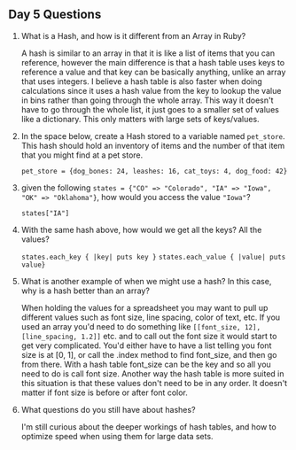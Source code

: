 ## Day 5 Questions

1. What is a Hash, and how is it different from an Array in Ruby?

   A hash is similar to an array in that it is like a list of items that you can reference, however the main difference is that a hash table uses keys to reference a value and that key can be basically anything, unlike an array that uses integers. I believe a hash table is also faster when doing calculations since it uses a hash value from the key to lookup the value in bins rather than going through the whole array. This way it doesn't have to go through the whole list, it just goes to a smaller set of values like a dictionary. This only matters with large sets of keys/values.

1. In the space below, create a Hash stored to a variable named `pet_store`.  This hash should hold an inventory of items and the number of that item that you might find at a pet store.

   `pet_store = {dog_bones: 24, leashes: 16, cat_toys: 4, dog_food: 42}`

1. given the following `states = {"CO" => "Colorado", "IA" => "Iowa", "OK" => "Oklahoma"}`, how would you access the value `"Iowa"`?

   `states["IA"]`

1. With the same hash above, how would we get all the keys?  All the values?

   `states.each_key { |key| puts key }`
   `states.each_value { |value| puts value}`

1. What is another example of when we might use a hash?  In this case, why is a hash better than an array?

   When holding the values for a spreadsheet you may want to pull up different values such as font size, line spacing, color of text, etc. If you used an array you'd need to do something like `[[font_size, 12], [line_spacing, 1.2]]` etc. and to call out the font size it would start to get very complicated. You'd either have to have a list telling you font size is at [0, 1], or call the .index method to find font_size, and then go from there. With a hash table font_size can be the key and so all you need to do is call font size. Another way the hash table is more suited in this situation is that these values don't need to be in any order. It doesn't matter if font size is before or after font color.

1. What questions do you still have about hashes?

   I'm still curious about the deeper workings of hash tables, and how to optimize speed when using them for large data sets.
